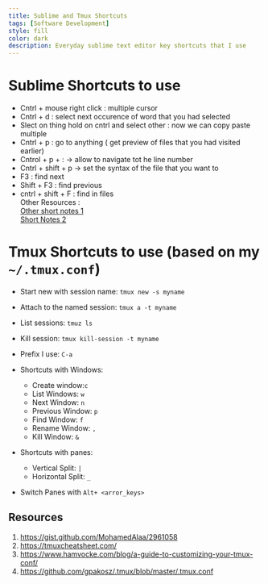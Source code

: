```yaml
---
title: Sublime and Tmux Shortcuts
tags: [Software Development]
style: fill
color: dark
description: Everyday sublime text editor key shortcuts that I use
---
```



# Sublime Shortcuts to use

* Cntrl + mouse right click : multiple cursor
* Cntrl + d : select next occurence of word that you had selected
* Slect on thing hold on cntrl and select other : now we can copy paste multiple
* Cntrl + p : go to anything ( get preview of files that you had visited earlier)
* Cntrol + p + : -> allow to navigate tot he line number
* Cntrl +  shift + p -> set the syntax of the file that you want to
* F3 : find next
* Shift + F3 : find previous
* cntrl + shift + F : find in files <br>
Other Resources : <br>
[Other short notes 1](https://w3codemasters.in/sublime-text-split-screen/) <br>
[Short Notes 2](https://generalassemb.ly/blog/sublime-text-3-tips-tricks-shortcuts/#:~:text=If%20you%20want%20to%20split,new%20group%20inside%20a%20pane.)

# Tmux Shortcuts to use (based on my `~/.tmux.conf`)

* Start new with session name: `tmux new -s myname`
* Attach to the named session: `tmux a -t myname`
* List sessions: `tmuz ls`
* Kill session: `tmux kill-session -t myname`
* Prefix I use: `C-a`
* Shortcuts with Windows:
	* Create window:`c`
	* List Windows: `w`
	* Next Window: `n`
	* Previous Window: `p`
	* Find Window: `f`
	* Rename Window: `,`
	* Kill Window: `&`

* Shortcuts with panes:
	* Vertical Split: `|`
	* Horizontal Split: `_`

* Switch Panes with `Alt+ <arror_keys>`

## Resources
1. https://gist.github.com/MohamedAlaa/2961058
2. https://tmuxcheatsheet.com/
3. https://www.hamvocke.com/blog/a-guide-to-customizing-your-tmux-conf/
4. https://github.com/gpakosz/.tmux/blob/master/.tmux.conf

